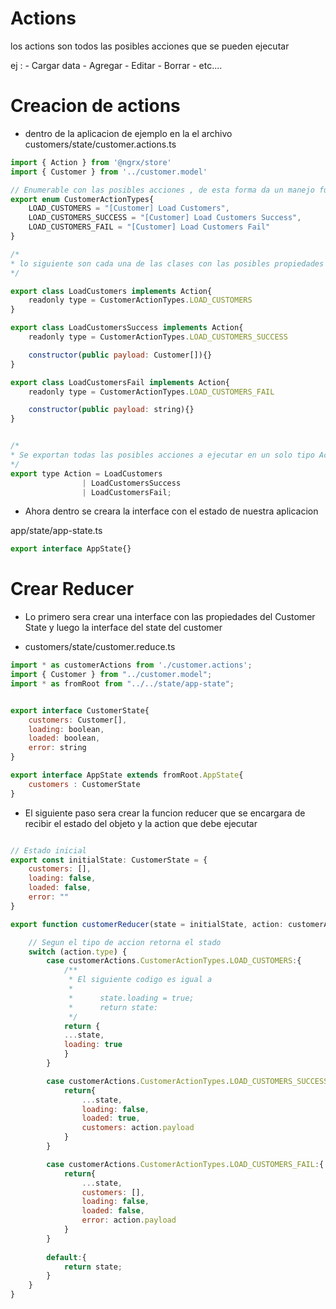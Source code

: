 # Actions

los actions son todos las posibles acciones que se pueden ejecutar 

ej :
    - Cargar data
    - Agregar 
    - Editar
    - Borrar
    - etc....

# Creacion de actions

 - dentro de la aplicacion de ejemplo en la el archivo customers/state/customer.actions.ts
```js
import { Action } from '@ngrx/store'
import { Customer } from '../customer.model'

// Enumerable con las posibles acciones , de esta forma da un manejo fuertemente tipado
export enum CustomerActionTypes{
    LOAD_CUSTOMERS = "[Customer] Load Customers",
    LOAD_CUSTOMERS_SUCCESS = "[Customer] Load Customers Success",
    LOAD_CUSTOMERS_FAIL = "[Customer] Load Customers Fail"
}

/*
* lo siguiente son cada una de las clases con las posibles propiedades que manejara cada accion
*/

export class LoadCustomers implements Action{
    readonly type = CustomerActionTypes.LOAD_CUSTOMERS
}

export class LoadCustomersSuccess implements Action{
    readonly type = CustomerActionTypes.LOAD_CUSTOMERS_SUCCESS

    constructor(public payload: Customer[]){}
}

export class LoadCustomersFail implements Action{
    readonly type = CustomerActionTypes.LOAD_CUSTOMERS_FAIL

    constructor(public payload: string){}
}


/*
* Se exportan todas las posibles acciones a ejecutar en un solo tipo Action
*/
export type Action = LoadCustomers
                | LoadCustomersSuccess
                | LoadCustomersFail;
```


- Ahora dentro se creara la interface con el estado de nuestra aplicacion 

app/state/app-state.ts

```js
export interface AppState{}

```


# Crear Reducer 

- Lo primero sera crear una interface con las propiedades del Customer State
y luego la interface del state del customer

- customers/state/customer.reduce.ts
```js
import * as customerActions from './customer.actions';
import { Customer } from "../customer.model";
import * as fromRoot from "../../state/app-state";


export interface CustomerState{
    customers: Customer[],
    loading: boolean,
    loaded: boolean,
    error: string
}

export interface AppState extends fromRoot.AppState{
    customers : CustomerState
}
```

- El siguiente paso sera crear la funcion reducer que se encargara de recibir el estado  del objeto 
y la action que debe ejecutar

```js

// Estado inicial
export const initialState: CustomerState = {
    customers: [],
    loading: false,
    loaded: false,
    error: ""
}

export function customerReducer(state = initialState, action: customerActions.Action): CustomerState{

    // Segun el tipo de accion retorna el stado
    switch (action.type) {
        case customerActions.CustomerActionTypes.LOAD_CUSTOMERS:{
            /**
             * El siguiente codigo es igual a 
             *  
             *      state.loading = true;
             *      return state:
             */
            return {
            ...state,
            loading: true
            } 
        }

        case customerActions.CustomerActionTypes.LOAD_CUSTOMERS_SUCCESS:{
            return{
                ...state,
                loading: false,
                loaded: true,
                customers: action.payload
            }
        }

        case customerActions.CustomerActionTypes.LOAD_CUSTOMERS_FAIL:{
            return{
                ...state,
                customers: [],
                loading: false,
                loaded: false,
                error: action.payload
            }
        }
    
        default:{
            return state;
        }
    }
}

```